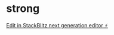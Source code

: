 # strong

[Edit in StackBlitz next generation editor ⚡️](https://stackblitz.com/~/github.com/Mike-OOBI/strong)